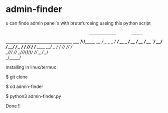 # admin-finder
u can finde admin panel`s with brutefurceing useing this python script

                                         ____________       _____ 
_________________________________        ___  __/__(_)_____ __  /_
_  _ \_  ___/_  ___/  __ \_  ___/        __  /_ __  /_  __ `/  __/
/  __/  /   _  /   / /_/ /  /__       ____  __/ _  / / /_/ // /_  
\___//_/    /_/    \____//_/_(_)_______(_)_/    /_/  \__,_/ \__/  
                               _/_____/                           
                               
                               
                               
installing in linux/termux :

$ git clone 

$ cd admin-finder

$ python3 admin-finder.py

Done !!
